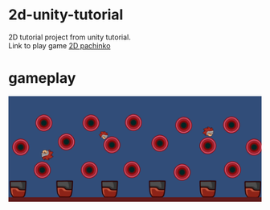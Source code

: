 # 2d-unity-tutorial
2D tutorial project from unity tutorial.<br>
Link to play game [2D pachinko](https://play.unity.com/p/638de6f437f2ca01d8ad6be0)
# gameplay
![gameplayImage](https://github.com/Rus1999/2d-unity-tutorial/blob/main/Screenshot/gameplay.png)
